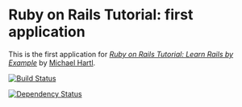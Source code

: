 # Ruby on Rails Tutorial: first application

This is the first application for [*Ruby on Rails Tutorial:
Learn Rails by Example*](http://railstutorial.org/)
by [Michael Hartl](http://michaelhartl.com/).

[![Build Status](https://travis-ci.org/jasnow/rt_first_app.png)](https://travis-ci.org/jasnow/rt_first_app)

[![Dependency Status](https://gemnasium.com/jasnow/rt_first_app.png)](https://gemnasium.com/jasnow/rt_first_app.png)